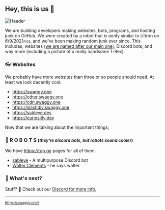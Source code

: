 ## Hey, this is us 👋

![Header](https://cdn.swaggy.one/files/imgs/discord-header-logo.png)

We are building developers making websites, bots, programs, and hosting junk on GitHub. We were created by a robot that is eerily similar to Ultron on 6/9/2021<small>*nice*</small>, and we've been making random junk ever since. This includes; websites [(we are named after our main one)](https://swaggy.one/), Discord bots, and way more (including a picture of a really handsome T-Rex).

### 👓 Websites

We probably have more websites than three or so people should need. At least we look decently cool.

- https://swaggy.one
- https://other.swaggy.one
- https://cdn.swaggy.one
- https://slashdiv.swaggy.one
- https://sableye.dev
- https://curiositly.dev

Now that we are talking about the important things;

### 🤖 **R O B O T S**  <small>(*they're discord bots, but robots sound cooler*)</small>

We have https://top.gg pages for all of them.

- [sableye](https://top.gg/bot/854618157901283358) - A multipurpose Discord bot
- [Walter Clements](https://top.gg/bot/877271681457082438) - he says walter

###  🦝 What's next?

Stuff? 🤷 Check out our [Discord for more info.](https://swaggy.one/r/discord)

---

<sub>https://swaggy.one/</sub>

<!--
last updated on 11/2/21
-->
